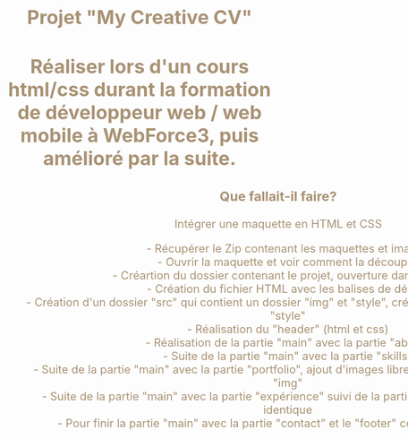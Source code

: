 <h1 align="center" style="border-bottom: none !important; margin-bottom: 5px !important; text-decoration: none; font-size: 34px; color: #a89274;">
    Projet "My Creative CV"
</h1>
<h2 align="center" style="border-bottom: none !important; margin-bottom: 5px !important; text-decoration: none; font-size: 34px; color: #a89274;">
    Réaliser lors d'un cours html/css durant la formation de développeur web / web mobile à WebForce3, puis amélioré par la suite.
</h2>
<div style="font-size: 20px; color: #a89274; text-align: center; margin: 0 auto; width: 1000px">
    <h3> Que fallait-il faire?</h3>
    <p>Intégrer une maquette en HTML et CSS</p>
    <ul style="list-style: none;">
        <li style="list-style: none;"> - Récupérer le Zip contenant les maquettes et images </li>
        <li style="list-style: none;"> - Ouvrir la maquette et voir comment la découper </li> 
        <li style="list-style: none;"> - Créartion du dossier contenant le projet, ouverture dans VSCode </li>
        <li style="list-style: none;"> - Création du fichier HTML avec les balises de départ </li>
        <li style="list-style: none;"> - Création d'un dossier "src" qui contient un dossier "img" et "style", création des fichiers css dans "style" </li>
        <li style="list-style: none;"> - Réalisation du "header" (html et css) </li>
        <li style="list-style: none;"> - Réalisation de la partie "main" avec la partie "about" </li>
        <li style="list-style: none;"> - Suite de la partie "main" avec la partie "skills" </li>
        <li style="list-style: none;"> - Suite de la partie "main" avec la partie "portfolio", ajout d'images libre de droits dans le dossier "img" </li>
        <li style="list-style: none;"> - Suite de la partie "main" avec la partie "expérience" suivi de la partie "formation", elles sont identique </li>
        <li style="list-style: none;"> - Pour finir la partie "main" avec la partie "contact" et le "footer" contenant le copyright </li>
    </ul> 
</div>